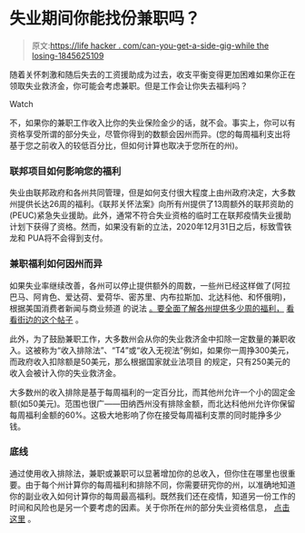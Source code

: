 # 失业期间你能找份兼职吗？

> 原文:[https://life hacker . com/can-you-get-a-side-gig-while the losing-1845625109](https://lifehacker.com/can-you-get-a-side-gig-while-on-unemployment-1845625109)

随着关怀刺激和随后失去的工资援助成为过去，收支平衡变得更加困难如果你正在领取失业救济金，你可能会考虑兼职。但是工作会让你失去福利吗？

Watch

不，如果你的兼职工作收入比你的失业保险金少的话，就不会。事实上，你可以有资格享受所谓的部分失业，尽管你得到的数额会因州而异。(您的每周福利支出将基于您之前收入的较低百分比，但如何计算也取决于您所在的州)。

### 联邦项目如何影响您的福利

失业由联邦政府和各州共同管理，但是如何支付很大程度上由州政府决定，大多数州提供长达26周的福利。《联邦关怀法案》向所有州提供了13周额外的联邦资助的(PEUC)紧急失业援助。此外，通常不符合失业资格的临时工在联邦疫情失业援助计划下获得了资格。然而，如果没有新的立法，2020年12月31日之后，标致雪铁龙和 PUA将不会得到支付。

### **兼职福利如何因州而异**

如果失业率继续改善，各州可以停止提供额外的周数，一些州已经这样做了(阿拉巴马、阿肯色、爱达荷、爱荷华、密苏里、内布拉斯加、北达科他、和怀俄明)，根据美国消费者新闻与商业频道 的说法 [。要全面了解各州提供多少周的福利，](https://www.cnbc.com/2020/10/27/unemployment-benefits-will-end-for-millions-without-more-stimulus.html) [看看街边的这个帖子](https://www.thestreet.com/mishtalk/economics/state-level-unemployment-benefits-are-rapidly-expiring) 。

此外，为了鼓励兼职工作，大多数州会从你的失业救济金中扣除一定数量的兼职收入。这被称为“收入排除法”、“T4”或“收入无视法”例如，如果你一周挣300美元，而政府收入扣除额是50美元，那么根据国家就业法项目 的规定，只有250美元的收入会被计入你的失业救济金。

大多数州的收入排除是基于每周福利的一定百分比，而其他州允许一个小的固定金额(如50美元)。范围也很广——田纳西州没有排除金额，而北达科他州允许你保留每周福利金额的60%。这极大地影响了你在接受每周福利支票的同时能挣多少钱。

### **底线**

通过使用收入排除法，兼职或兼职可以显著增加你的总收入，但你住在哪里也很重要。由于每个州计算你的每周福利和排除不同，你需要研究你的州，以准确地知道你的副业收入如何计算你的每周最高福利。既然我们还在疫情，知道另一份工作的时间和风险也是另一个要考虑的因素。关于你所在州的部分失业资格信息， [点击这里](https://oui.doleta.gov/unemploy/content/sigpros/2010-2019/January2019.pdf) 。